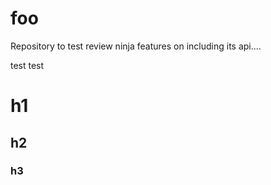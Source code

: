 foo
===

Repository to test review ninja features on including its api....

test 
test
# h1
## h2
### h3
